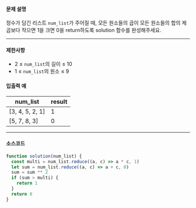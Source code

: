 #### 문제 설명

정수가 담긴 리스트 `num_list`가 주어질 때, 모든 원소들의 곱이 모든 원소들의 합의 제곱보다 작으면 1을 크면 0을 return하도록 solution 함수를 완성해주세요.

---

#### 제한사항

- 2 ≤ `num_list`의 길이 ≤ 10
- 1 ≤ `num_list`의 원소 ≤ 9

#### 입출력 예

| num_list        | result |
| --------------- | ------ |
| [3, 4, 5, 2, 1] | 1      |
| [5, 7, 8, 3]    | 0      |

---

#### 소스코드

```javascript
function solution(num_list) {
  const multi = num_list.reduce((a, c) => a * c, 1)
  let sum = num_list.reduce((a, c) => a + c, 0)
  sum = sum ** 2
  if (sum > multi) {
    return 1
  }
  return 0
}
```
